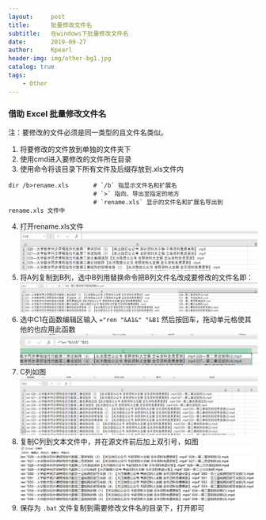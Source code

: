 ```yaml
---
layout:     post
title:      批量修改文件名
subtitle:   在windows下批量修改文件名
date:       2019-09-27
author:     Kpearl
header-img: img/other-bg1.jpg
catalog: true
tags:
    - Other
---
```

### 借助 Excel 批量修改文件名
注：要修改的文件必须是同一类型的且文件名类似。
1. 将要修改的文件放到单独的文件夹下
2. 使用cmd进入要修改的文件所在目录
3. 使用命令将该目录下所有文件及后缀存放到.xls文件内
```
dir /b>rename.xls       # `/b` 指显示文件名和扩展名
                        # `>` 指向、导出至指定的地方
                        # `rename.xls` 显示的文件名和扩展名导出到 rename.xls 文件中
```
4. 打开rename.xls文件
![](img\posts-img\2019092701\4.png)
5. 将A列复制到B列，选中B列用替换命令把B列文件名改成要修改的文件名即：
![](img\posts-img\2019092701\5.png)
6. 选中C1在函数编辑区输入 `="ren "&A1&" "&B1` 然后按回车，拖动单元格使其他的也应用此函数
![](img\posts-img\2019092701\6.png)
7. C列如图
![](img\posts-img\2019092701\7.png)
8. 复制C列到文本文件中，并在源文件前后加上双引号，如图
![](img\posts-img\2019092701\8.png)
9. 保存为 `.bat` 文件复制到需要修改文件名的目录下，打开即可